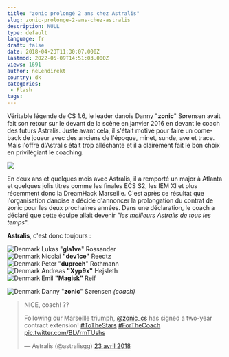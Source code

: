 ```yaml
---
title: "zonic prolongé 2 ans chez Astralis"
slug: zonic-prolonge-2-ans-chez-astralis
description: NULL
type: default
language: fr
draft: false
date: 2018-04-23T11:30:07.000Z
lastmod: 2022-05-09T14:51:03.000Z
views: 1691
author: neLendirekt
country: dk
categories:
 - Flash
tags:
---
```

Véritable légende de CS 1.6, le leader danois Danny "**zonic**" Sørensen avait fait son retour sur le devant de la scène en janvier 2016 en devant le coach des futurs Astralis. Juste avant cela, il s'était motivé pour faire un come-back de joueur avec des anciens de l'époque, minet, sunde, ave et trace. Mais l'offre d'Astralis était trop alléchante et il a clairement fait le bon choix en privilégiant le coaching.

![](https://flickshot-ue.s3.eu-west-2.amazonaws.com/flickshot/article/5addbde1ded61/images/x19B2u1Opvf6NDikKbvV3ElxSxZyTKA7jIXGtZSA.jpeg)

En deux ans et quelques mois avec Astralis, il a remporté un major à Atlanta et quelques jolis titres comme les finales ECS S2, les IEM XI et plus récemment donc la DreamHack Marseille. C'est après ce résultat que l'organisation danoise a décidé d'annoncer la prolongation du contrat de zonic pour les deux prochaines années. Dans une déclaration, le coach a déclaré que cette équipe allait devenir "_les meilleurs Astralis de tous les temps_".

**Astralis**, c'est donc toujours :

![Denmark](/images/countries/dk.svg)⁠ Lukas "**gla1ve**" Rossander  
![Denmark](/images/countries/dk.svg)⁠ Nicolai **"dev1ce"** Reedtz  
![Denmark](/images/countries/dk.svg)⁠ Peter "**dupreeh**" Rothmann  
![Denmark](/images/countries/dk.svg)⁠ Andreas **"Xyp9x"** Højsleth  
![Denmark](/images/countries/dk.svg)⁠ Emil **"Magisk"** Reif

![Denmark](/images/countries/dk.svg)⁠ Danny "**zonic**" Sørensen _(coach)_

> NICE, coach! ??  
>  
> Following our Marseille triumph, [@zonic\_cs](https://twitter.com/zonic%5Fcs?ref%5Fsrc=twsrc%5Etfw) has signed a two-year contract extension! [#ToTheStars](https://twitter.com/hashtag/ToTheStars?src=hash&ref%5Fsrc=twsrc%5Etfw) [#ForTheCoach](https://twitter.com/hashtag/ForTheCoach?src=hash&ref%5Fsrc=twsrc%5Etfw) [pic.twitter.com/BLVrmTUshs](https://t.co/BLVrmTUshs)
> 
> — Astralis (@astralisgg) [23 avril 2018](https://twitter.com/astralisgg/status/988341076422479872?ref%5Fsrc=twsrc%5Etfw)
